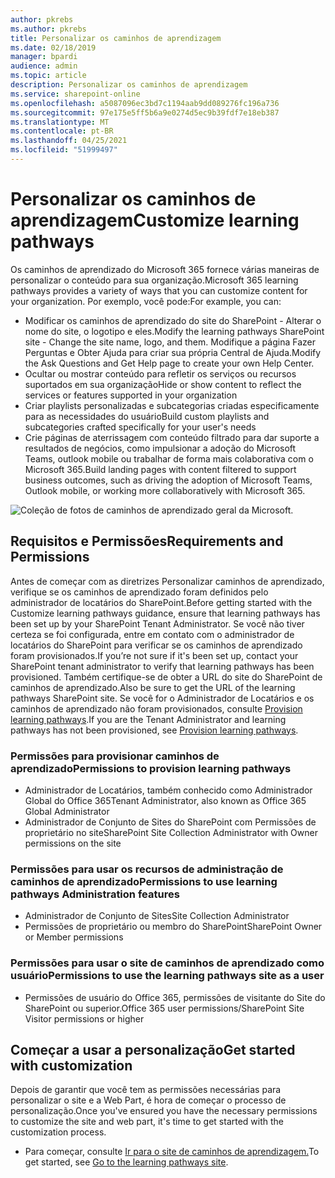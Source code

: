 ```yaml
---
author: pkrebs
ms.author: pkrebs
title: Personalizar os caminhos de aprendizagem
ms.date: 02/18/2019
manager: bpardi
audience: admin
ms.topic: article
description: Personalizar os caminhos de aprendizagem
ms.service: sharepoint-online
ms.openlocfilehash: a5087096ec3bd7c1194aab9dd089276fc196a736
ms.sourcegitcommit: 97e175e5ff5b6a9e0274d5ec9b39fdf7e18eb387
ms.translationtype: MT
ms.contentlocale: pt-BR
ms.lasthandoff: 04/25/2021
ms.locfileid: "51999497"
---
```

# <a name="customize-learning-pathways"></a><span data-ttu-id="03f29-103">Personalizar os caminhos de aprendizagem</span><span class="sxs-lookup"><span data-stu-id="03f29-103">Customize learning pathways</span></span>

<span data-ttu-id="03f29-104">Os caminhos de aprendizado do Microsoft 365 fornece várias maneiras de personalizar o conteúdo para sua organização.</span><span class="sxs-lookup"><span data-stu-id="03f29-104">Microsoft 365 learning pathways provides a variety of ways that you can customize content for your organization.</span></span> <span data-ttu-id="03f29-105">Por exemplo, você pode:</span><span class="sxs-lookup"><span data-stu-id="03f29-105">For example, you can:</span></span>  
- <span data-ttu-id="03f29-106">Modificar os caminhos de aprendizado do site do SharePoint - Alterar o nome do site, o logotipo e eles.</span><span class="sxs-lookup"><span data-stu-id="03f29-106">Modify the learning pathways SharePoint site - Change the site name, logo, and them.</span></span> <span data-ttu-id="03f29-107">Modifique a página Fazer Perguntas e Obter Ajuda para criar sua própria Central de Ajuda.</span><span class="sxs-lookup"><span data-stu-id="03f29-107">Modify the Ask Questions and Get Help page to create your own Help Center.</span></span> 
- <span data-ttu-id="03f29-108">Ocultar ou mostrar conteúdo para refletir os serviços ou recursos suportados em sua organização</span><span class="sxs-lookup"><span data-stu-id="03f29-108">Hide or show content to reflect the services or features supported in your organization</span></span> 
- <span data-ttu-id="03f29-109">Criar playlists personalizadas e subcategorias criadas especificamente para as necessidades do usuário</span><span class="sxs-lookup"><span data-stu-id="03f29-109">Build custom playlists and subcategories crafted specifically for your user's needs</span></span>
- <span data-ttu-id="03f29-110">Crie páginas de aterrissagem com conteúdo filtrado para dar suporte a resultados de negócios, como impulsionar a adoção do Microsoft Teams, outlook mobile ou trabalhar de forma mais colaborativa com o Microsoft 365.</span><span class="sxs-lookup"><span data-stu-id="03f29-110">Build landing pages with content filtered to support business outcomes, such as driving the adoption of Microsoft Teams, Outlook mobile, or working more collaboratively with Microsoft 365.</span></span>

![Coleção de fotos de caminhos de aprendizado geral da Microsoft.](media/cg-introducing.png)

## <a name="requirements-and-permissions"></a><span data-ttu-id="03f29-112">Requisitos e Permissões</span><span class="sxs-lookup"><span data-stu-id="03f29-112">Requirements and Permissions</span></span>

<span data-ttu-id="03f29-113">Antes de começar com as diretrizes Personalizar caminhos de aprendizado, verifique se os caminhos de aprendizado foram definidos pelo administrador de locatários do SharePoint.</span><span class="sxs-lookup"><span data-stu-id="03f29-113">Before getting started with the Customize learning pathways guidance, ensure that learning pathways has been set up by your SharePoint Tenant Administrator.</span></span> <span data-ttu-id="03f29-114">Se você não tiver certeza se foi configurada, entre em contato com o administrador de locatários do SharePoint para verificar se os caminhos de aprendizado foram provisionados.</span><span class="sxs-lookup"><span data-stu-id="03f29-114">If you’re not sure if it's been set up, contact your SharePoint tenant administrator to verify that learning pathways has been provisioned.</span></span> <span data-ttu-id="03f29-115">Também certifique-se de obter a URL do site do SharePoint de caminhos de aprendizado.</span><span class="sxs-lookup"><span data-stu-id="03f29-115">Also be sure to get the URL of the learning pathways SharePoint site.</span></span> <span data-ttu-id="03f29-116">Se você for o Administrador de Locatários e os caminhos de aprendizado não foram provisionados, consulte [Provision learning pathways](custom_provision.md).</span><span class="sxs-lookup"><span data-stu-id="03f29-116">If you are the Tenant Administrator and learning pathways has not been provisioned, see [Provision learning pathways](custom_provision.md).</span></span> 

### <a name="permissions-to-provision-learning-pathways"></a><span data-ttu-id="03f29-117">Permissões para provisionar caminhos de aprendizado</span><span class="sxs-lookup"><span data-stu-id="03f29-117">Permissions to provision learning pathways</span></span>

- <span data-ttu-id="03f29-118">Administrador de Locatários, também conhecido como Administrador Global do Office 365</span><span class="sxs-lookup"><span data-stu-id="03f29-118">Tenant Administrator, also known as Office 365 Global Administrator</span></span>
- <span data-ttu-id="03f29-119">Administrador de Conjunto de Sites do SharePoint com Permissões de proprietário no site</span><span class="sxs-lookup"><span data-stu-id="03f29-119">SharePoint Site Collection Administrator with Owner permissions on the site</span></span>

### <a name="permissions-to-use-learning-pathways-administration-features"></a><span data-ttu-id="03f29-120">Permissões para usar os recursos de administração de caminhos de aprendizado</span><span class="sxs-lookup"><span data-stu-id="03f29-120">Permissions to use learning pathways Administration features</span></span>

- <span data-ttu-id="03f29-121">Administrador de Conjunto de Sites</span><span class="sxs-lookup"><span data-stu-id="03f29-121">Site Collection Administrator</span></span>
- <span data-ttu-id="03f29-122">Permissões de proprietário ou membro do SharePoint</span><span class="sxs-lookup"><span data-stu-id="03f29-122">SharePoint Owner or Member permissions</span></span>

### <a name="permissions-to-use-the-learning-pathways-site-as-a-user"></a><span data-ttu-id="03f29-123">Permissões para usar o site de caminhos de aprendizado como usuário</span><span class="sxs-lookup"><span data-stu-id="03f29-123">Permissions to use the learning pathways site as a user</span></span>

- <span data-ttu-id="03f29-124">Permissões de usuário do Office 365, permissões de visitante do Site do SharePoint ou superior.</span><span class="sxs-lookup"><span data-stu-id="03f29-124">Office 365 user permissions/SharePoint Site Visitor permissions or higher</span></span>

## <a name="get-started-with-customization"></a><span data-ttu-id="03f29-125">Começar a usar a personalização</span><span class="sxs-lookup"><span data-stu-id="03f29-125">Get started with customization</span></span>
<span data-ttu-id="03f29-126">Depois de garantir que você tem as permissões necessárias para personalizar o site e a Web Part, é hora de começar o processo de personalização.</span><span class="sxs-lookup"><span data-stu-id="03f29-126">Once you've ensured you have the necessary permissions to customize the site and web part, it's time to get started with the customization process.</span></span> 

- <span data-ttu-id="03f29-127">Para começar, consulte [Ir para o site de caminhos de aprendizagem.](custom_goto.md)</span><span class="sxs-lookup"><span data-stu-id="03f29-127">To get started, see [Go to the learning pathways site](custom_goto.md).</span></span>
